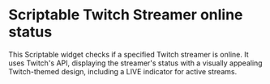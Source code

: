 # Scriptable Twitch Streamer online status
 This Scriptable widget checks if a specified Twitch streamer is online. It uses Twitch's API, displaying the streamer's status with a visually appealing Twitch-themed design, including a LIVE indicator for active streams.
